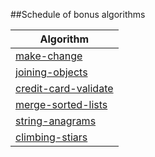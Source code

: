 ##Schedule of bonus algorithms

| Algorithm                      |
| ------------------------------ |
| [make-change](make-change.md)  |
| [joining-objects](joining-objects.md) |
| [credit-card-validate](credit-card-validate.md)|
| [merge-sorted-lists](merge-sorted-lists.md) |
| [string-anagrams](string-anagrams.md) |
| [climbing-stiars](climbing-stiars.md) |
